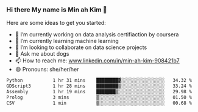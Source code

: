 ### Hi there My name is Min ah Kim 👋

Here are some ideas to get you started:

- 🔭 I’m currently working on data analysis certifiaction by coursera
- 🌱 I’m currently learning machine learning
- 👯 I’m looking to collaborate on data science projects
- 💬 Ask me about dogs
- 📫 How to reach me: www.linkedin.com/in/min-ah-kim-908421b7
- 😄 Pronouns: she/her/her

<!--START_SECTION:waka-->

```txt
Python           1 hr 31 mins    ████████▓░░░░░░░░░░░░░░░░   34.32 %
GDScript3        1 hr 28 mins    ████████▒░░░░░░░░░░░░░░░░   33.24 %
Assembly         1 hr 19 mins    ███████▒░░░░░░░░░░░░░░░░░   29.98 %
Prolog           3 mins          ▒░░░░░░░░░░░░░░░░░░░░░░░░   01.50 %
CSV              1 min           ▒░░░░░░░░░░░░░░░░░░░░░░░░   00.68 %
```

<!--END_SECTION:waka-->
